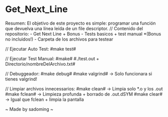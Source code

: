 # Get_Next_Line

Resumen: El objetivo de este proyecto es simple: programar una función que devuelva una línea leída de un file descriptor.
// Contenido del repositorio:
    - Get Next Line + Bonus
    - Tests basicos + test manual *(Bonus no incluidos!)
    - Carpeta de los archivos para testear
    
// Ejecutar Auto Test:
  #make test#

// Ejecutar Test Manual:
  #make#
  #./test.out + Directorio/nombreDelArchivo.txt#

// Debuggeador:
  #make debug#
  #make valgrind# -> Solo funcionara si tienes valgrind!

// Limpiar archivos innecessarios:
  #make clean# -> Limpia solo *.o y los .out
  #make fclean# -> Limpieza profunda + borrado de .out.dSYM
  #make clear# -> Igual que fclean + limpia la pantalla

~ Made by sadoming ~
